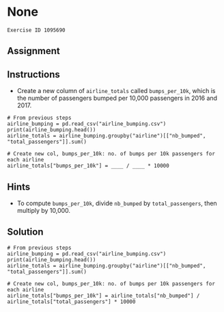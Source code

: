 
#  None

```
Exercise ID 1095690
```

##  Assignment 

##  Instructions 

- Create a new column of `airline_totals` called `bumps_per_10k`, which is the number of passengers bumped per 10,000 passengers in 2016 and 2017.



```
# From previous steps
airline_bumping = pd.read_csv("airline_bumping.csv")
print(airline_bumping.head())
airline_totals = airline_bumping.groupby("airline")[["nb_bumped", "total_passengers"]].sum()

# Create new col, bumps_per_10k: no. of bumps per 10k passengers for each airline
airline_totals["bumps_per_10k"] = ____ / ____ * 10000
```

##  Hints 

- To compute `bumps_per_10k`, divide `nb_bumped` by `total_passengers`, then multiply by 10,000.



##  Solution 

```
# From previous steps
airline_bumping = pd.read_csv("airline_bumping.csv")
print(airline_bumping.head())
airline_totals = airline_bumping.groupby("airline")[["nb_bumped", "total_passengers"]].sum()

# Create new col, bumps_per_10k: no. of bumps per 10k passengers for each airline
airline_totals["bumps_per_10k"] = airline_totals["nb_bumped"] / airline_totals["total_passengers"] * 10000
```


